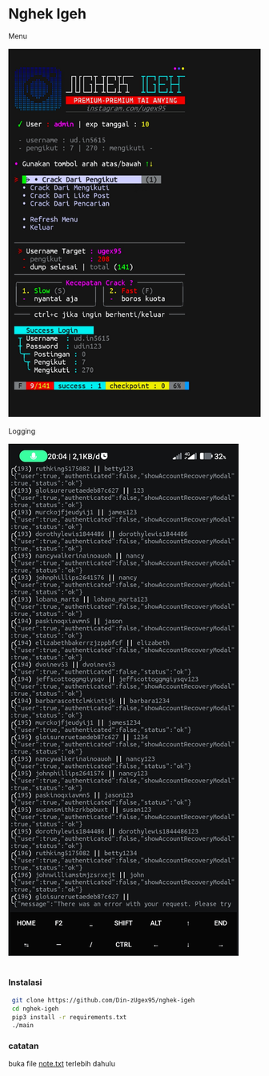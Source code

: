 # Nghek Igeh
Menu
<br><br>![Screenshot](.data/img/menu.jpg)<br><br>
Logging
<br><br>![Screenshot](.data/img/log.jpg)<br><br>

### Instalasi
```bash
 git clone https://github.com/Din-zUgex95/nghek-igeh
 cd nghek-igeh
 pip3 install -r requirements.txt
 ./main
```

### catatan
buka file [note.txt](note.txt) terlebih dahulu
